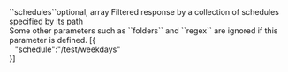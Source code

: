 <tr><td>``schedules``</td><td>optional, array</td>
<td>Filtered response by a collection of schedules specified by its path<br/>
Some other parameters such as ``folders`` and ``regex`` are ignored if this parameter is defined.</td>
<td> [{
  <div style="padding-left:10px;">"schedule":"/test/weekdays"</div>
  }]</td>
<td></td></tr>
